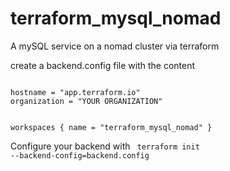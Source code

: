 # terraform_mysql_nomad
A mySQL service on a nomad cluster via terraform

create a backend.config file with the content

<code>
hostname = "app.terraform.io"
organization = "YOUR ORGANIZATION"

workspaces {
  name = "terraform_mysql_nomad"
}
</code>

Configure your backend with
<code>
terraform init --backend-config=backend.config
</code>
